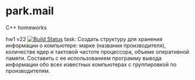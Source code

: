 # park.mail
C++ homeworks

hw1
v22
[![Build Status](https://travis-ci.com/piklin/cpp_homeworks_park.mail.svg?token=c1LPbTLZkxrCdye1us5m&branch=make-hw1)](https://travis-ci.com/piklin/cpp_homeworks_park.mail)
task:
Создать структуру для хранения информации о компьютере: марке (названии производителя), количестве ядер и тактовой частоте процессора, объеме оперативной памяти. Составить с ее использованием программу вывода информации обо всех известных компьютерах с группировкой по производителям.
